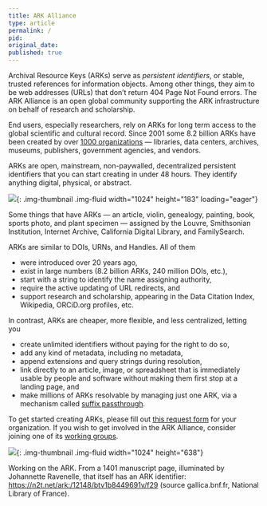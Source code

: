 ```yaml
---
title: ARK Alliance
type: article
permalink: /
pid:
original_date:
published: true
---
```


Archival Resource Keys (ARKs) serve as *persistent identifiers*, or stable,
trusted references for information objects. Among other things, they aim to be
web addresses (URLs) that don’t return 404 Page Not Found errors. The ARK
Alliance is an open global community supporting the ARK infrastructure on
behalf of research and scholarship.

End users, especially researchers, rely on ARKs for long term access to the
global scientific and cultural record. Since 2001 some 8.2 billion ARKs have
been created by over [1000 organizations] — libraries, data centers, archives,
museums, publishers, government agencies, and vendors.

ARKs are open, mainstream, non-paywalled, decentralized persistent identifiers
that you can start creating in under 48 hours. They identify anything digital,
physical, or abstract.

![][1]{: .img-thumbnail .img-fluid width="1024" height="183" loading="eager"}

Some things that have ARKs — an article, violin, genealogy, painting, book,
sports photo, and plant specimen — assigned by the Louvre, Smithsonian
Institution, Internet Archive, California Digital Library, and FamilySearch.

ARKs are similar to DOIs, URNs, and Handles. All of them

-   were introduced over 20 years ago,
-   exist in large numbers (8.2 billion ARKs, 240 million DOIs, etc.),
-   start with a string to identify the name assigning authority,
-   require the active updating of URL redirects, and
-   support research and scholarship, appearing in the Data Citation Index,
    Wikipedia, ORCiD.org profiles, etc.

In contrast, ARKs are cheaper, more flexible, and less centralized, letting you

-   create unlimited identifiers without paying for the right to do so,
-   add any kind of metadata, including no metadata,
-   append extensions and query strings during resolution,
-   link directly to an article, image, or spreadsheet that is immediately
    usable by people and software without making them first stop at a landing
    page, and
-   make millions of ARKs resolvable by managing just one ARK, via a mechanism
    called [suffix passthrough].

To get started creating ARKs, please fill out [this request form] for your
organization. If you wish to get involved in the ARK Alliance, consider
joining one of its [working groups].

![][2]{: .img-thumbnail .img-fluid width="1024" height="638"}

Working on the ARK. From a 1401 manuscript page, illuminated by Johannette
Ravenelle, that itself has an ARK identifier:
<https://n2t.net/ark:/12148/btv1b8449691v/f29> (source gallica.bnf.fr,
National Library of France).


[1000 organizations]: https://arks.org/community/
[1]: assets/images/pages/index/ark_things.png
[suffix passthrough]: /about/ark-naans-and-systems#suffix-passthrough
[this request form]: https://goo.gl/forms/bmckLSPpbzpZ5dix1
[working groups]: https://wiki.lyrasis.org/display/ARKs/ARKs+in+the+Open+Project
[2]: assets/images/pages/index/cropped-ARKsInTheOpen-1536x957.jpg
